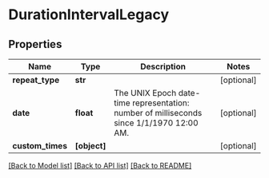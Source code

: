 # DurationIntervalLegacy

## Properties
Name | Type | Description | Notes
------------ | ------------- | ------------- | -------------
**repeat_type** | **str** |  | [optional] 
**date** | **float** | The UNIX Epoch date-time representation: number of milliseconds since 1/1/1970 12:00 AM. | [optional] 
**custom_times** | **[object]** |  | [optional] 

[[Back to Model list]](../README.md#documentation-for-models) [[Back to API list]](../README.md#documentation-for-api-endpoints) [[Back to README]](../README.md)



